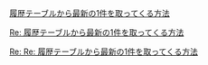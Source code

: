 [履歴テーブルから最新の1件を取ってくる方法](https://soudai.hatenablog.com/entry/2024/12/10/115848)

[Re: 履歴テーブルから最新の1件を取ってくる方法](https://zenn.dev/choplin/articles/49e44b203b0b64)

[Re: Re: 履歴テーブルから最新の1件を取ってくる方法](https://qiita.com/hkzm/items/67ece7c5f4f369b4b8bb)